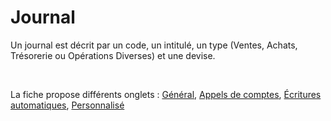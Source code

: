 # Journal



Un journal est décrit par un code, un intitulé, un type (Ventes, Achats, Trésorerie ou Opérations Diverses) et une devise.


 


La fiche propose différents onglets : [Général](JournalOngletGeneral.md), [Appels de comptes](JournalOngletAppelsComptes.md), [Écritures automatiques](JournalOngletEcrituresAutomatiques.md), [Personnalisé](JournalOngletPersonnalise.md)


